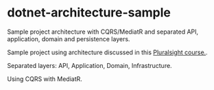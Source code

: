 # dotnet-architecture-sample
Sample project architecture with CQRS/MediatR and separated API, application, domain and persistence layers.

Sample project using architecture discussed in this [Pluralsight course.](https://app.pluralsight.com/library/courses/architecting-asp-dot-net-core-applications-best-practices/).

Separated layers: API, Application, Domain, Infrastructure.

Using CQRS with MediatR.
